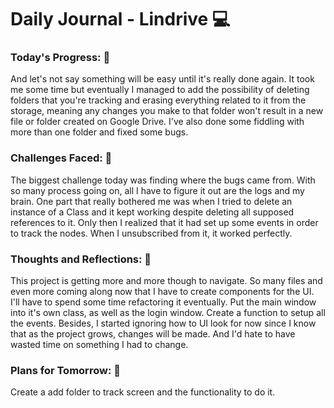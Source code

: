 # Daily Journal - Lindrive 💻

### Today's Progress: 🚀

And let's not say something will be easy until it's really done again. It took me some time but eventually I managed to add the possibility of deleting folders that you're tracking and erasing everything related to it from the storage, meaning any changes you make to that folder won't result in a new file or folder created on Google Drive. I've also done some fiddling with more than one folder and fixed some bugs.

### Challenges Faced: 💪

The biggest challenge today was finding where the bugs came from. With so many process going on, all I have to figure it out are the logs and my brain. One part that really bothered me was when I tried to delete an instance of a Class and it kept working despite deleting all supposed references to it. Only then I realized that it had set up some events in order to track the nodes. When I unsubscribed from it, it worked perfectly. 

### Thoughts and Reflections: 💭

This project is getting more and more though to navigate. So many files and even more coming along now that I have to create components for the UI. I'll have to spend some time refactoring it eventually. Put the main window into it's own class, as well as the login window. Create a function to setup all the events.
Besides, I started ignoring how to UI look for now since I know that as the project grows, changes will be made. And I'd hate to have wasted time on something I had to change.

### Plans for Tomorrow: 📙

Create a add folder to track screen and the functionality to do it.
